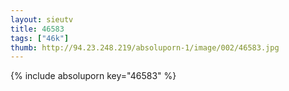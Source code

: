 ```yaml
--- 
layout: sieutv
title: 46583
tags: ["46k"]
thumb: http://94.23.248.219/absoluporn-1/image/002/46583.jpg
---
```

{% include absoluporn key="46583" %} 
